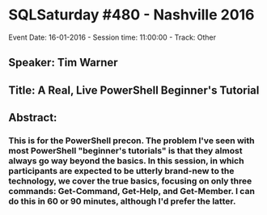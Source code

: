 # SQLSaturday #480 - Nashville 2016
Event Date: 16-01-2016 - Session time: 11:00:00 - Track: Other
## Speaker: Tim Warner
## Title: A Real, Live PowerShell Beginner's Tutorial
## Abstract:
### This is for the PowerShell precon. The problem I've seen with most PowerShell "beginner's tutorials" is that they almost always go way beyond the basics. In this session, in which participants are expected to be utterly brand-new to the technology, we cover the true basics, focusing on only three commands: Get-Command, Get-Help, and Get-Member. I can do this in 60 or 90 minutes, although I'd prefer the latter.
